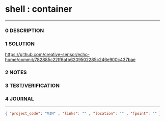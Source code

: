 # shell : container
--------------------------------
### 0 DESCRIPTION


### 1 SOLUTION

https://github.com/creative-sensor/echo-home/commit/782885c22ff6afb6209502285c246e900c437bae

### 2 NOTES


### 3 TEST/VERIFICATION


### 4 JOURNAL



--------------------------------
```json
{ "project_code": "VIM" , "links": "" , "location": "" , "fpoint": "" }
```
